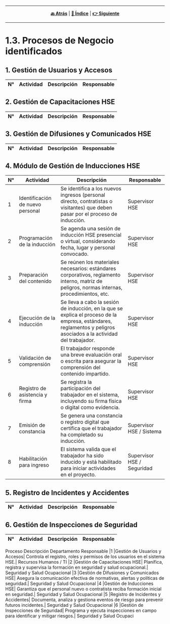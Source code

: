 <hr>
<div align="center">
 
[**🔙 Atrás**](../1.2/1.2.md) | [**📜 Índice**](../../README.md) | [**👉 Siguiente**](../1.4/1.4.md)

</div>
<hr>

# 1.3. Procesos de Negocio identificados

## 1. Gestión de Usuarios y Accesos
| N° | Actividad | Descripción | Responsable |
|----|-----------|-------------|-------------|
## 2.	Gestión de Capacitaciones HSE
| N° | Actividad | Descripción | Responsable |
|----|-----------|-------------|-------------|
## 3.	Gestión de Difusiones y Comunicados HSE
| N° | Actividad | Descripción | Responsable |
|----|-----------|-------------|-------------|

## 4. Módulo de Gestión de Inducciones HSE
| N° | Actividad | Descripción | Responsable |
|----|-----------|-------------|-------------|
|1	|Identificación de nuevo personal|	Se identifica a los nuevos ingresos (personal directo, contratistas o visitantes) que deben pasar por el proceso de inducción.|	Supervisor HSE|
|2	|Programación de la inducción|	Se agenda una sesión de inducción HSE presencial o virtual, considerando fecha, lugar y personal convocado.|	Supervisor HSE|
|3	|Preparación del contenido|	Se reúnen los materiales necesarios: estándares corporativos, reglamento interno, matriz de peligros, normas internas, procedimientos, etc.|	Supervisor HSE|
|4	|Ejecución de la inducción|	Se lleva a cabo la sesión de inducción, en la que se explica el proceso de la empresa, estándares, reglamentos y peligros asociados a la actividad del trabajador.|	Supervisor HSE|
|5	|Validación de comprensión|	El trabajador responde una breve evaluación oral o escrita para asegurar la comprensión del contenido impartido.|	Supervisor HSE|
|6	|Registro de asistencia y firma|	Se registra la participación del trabajador en el sistema, incluyendo su firma física o digital como evidencia.|	Supervisor HSE|
|7	|Emisión de constancia|	Se genera una constancia o registro digital que certifica que el trabajador ha completado su inducción.|	Supervisor HSE / Sistema|
|8	|Habilitación para ingreso|	El sistema valida que el trabajador ha sido inducido y está habilitado para iniciar actividades en el proyecto.|	Supervisor HSE / Seguridad|

## 5.	Registro de Incidentes y Accidentes
| N° | Actividad | Descripción | Responsable |
|----|-----------|-------------|-------------|
## 6.	Gestión de Inspecciones de Seguridad
| N° | Actividad | Descripción | Responsable |
|----|-----------|-------------|-------------|
Proceso	Descripción	Departamento Responsable
|1	|Gestión de Usuarios y Accesos|	Controla el registro, roles y permisos de los usuarios en el sistema HSE.|	Recursos Humanos / TI
|2 |Gestión de Capacitaciones HSE|	Planifica, registra y supervisa la formación en seguridad y salud ocupacional.|	Seguridad y Salud Ocupacional
|3 |Gestión de Difusiones y Comunicados HSE|	Asegura la comunicación efectiva de normativas, alertas y políticas de seguridad.|	Seguridad y Salud Ocupacional
|4 |Gestión de Inducciones HSE|	Garantiza que el personal nuevo o contratista reciba formación inicial en seguridad.|	Seguridad y Salud Ocupacional
|5 |Registro de Incidentes y Accidentes|	Documenta, analiza y gestiona eventos de riesgo para prevenir futuros incidentes.|	Seguridad y Salud Ocupacional
|6 |Gestión de Inspecciones de Seguridad|	Programa y ejecuta inspecciones en campo para identificar y mitigar riesgos.|	Seguridad y Salud Ocupaci

